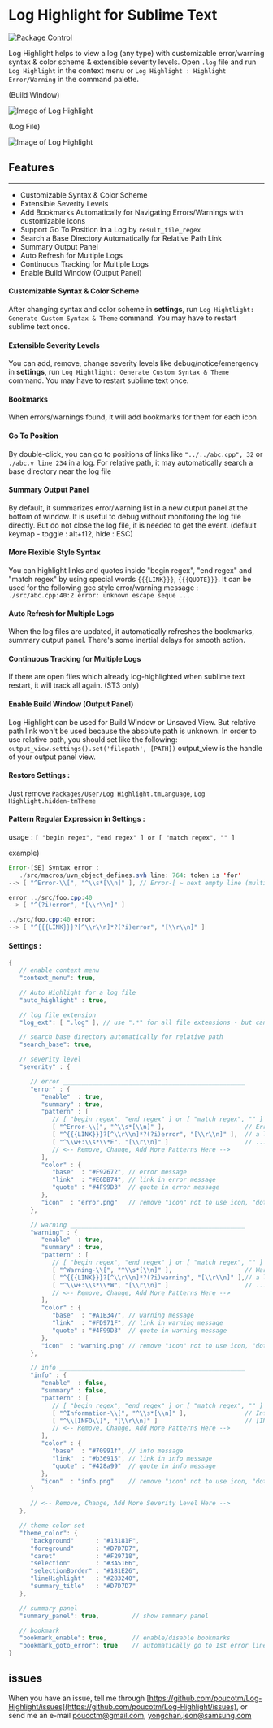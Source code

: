 # Log Highlight for Sublime Text

[![Package Control](https://packagecontrol.herokuapp.com/downloads/Log%20Highlight.svg?style=flat-square)](https://packagecontrol.io/packages/Log%20Highlight)

Log Highlight helps to view a log (any type) with customizable error/warning syntax & color scheme & extensible severity levels.
Open `.log` file and run `Log Highlight` in the context menu or `Log Highlight : Highlight Error/Warning` in the command palette.

(Build Window)

![Image of Log Highlight](https://raw.githubusercontent.com/poucotm/Links/master/image/lh-build.png)

(Log File)

![Image of Log Highlight](https://raw.githubusercontent.com/poucotm/Links/master/image/lh-log.gif)

## Features
***********

 * Customizable Syntax & Color Scheme
 * Extensible Severity Levels
 * Add Bookmarks Automatically for Navigating Errors/Warnings with customizable icons
 * Support Go To Position in a Log by `result_file_regex`
 * Search a Base Directory Automatically for Relative Path Link
 * Summary Output Panel
 * Auto Refresh for Multiple Logs
 * Continuous Tracking for Multiple Logs
 * Enable Build Window (Output Panel)

#### Customizable Syntax & Color Scheme

After changing syntax and color scheme in **settings**, run `Log Hightlight: Generate Custom Syntax & Theme` command. You may have to restart sublime text once.

#### Extensible Severity Levels

You can add, remove, change severity levels like debug/notice/emergency in **settings**, run `Log Hightlight: Generate Custom Syntax & Theme` command. You may have to restart sublime text once.

#### Bookmarks

When errors/warnings found, it will add bookmarks for them for each icon.

#### Go To Position

By double-click, you can go to positions of links like `"../../abc.cpp", 32` or `./abc.v line 234` in a log. For relative path, it may automatically search a base directory near the log file

#### Summary Output Panel

By default, it summarizes error/warning list in a new output panel at the bottom of window. It is useful to debug without monitoring the log file directly. But do not close the log file, it is needed to get the event. (default keymap - toggle : alt+f12, hide : ESC)

#### More Flexible Style Syntax

You can highlight links and quotes inside "begin regex", "end regex" and "match regex" by using special words `{{{LINK}}}`, `{{{QUOTE}}}`. It can be used for the following gcc style error/warning message : `./src/abc.cpp:40:2 error: unknown escape seque ...`

#### Auto Refresh for Multiple Logs

When the log files are updated, it automatically refreshes the bookmarks, summary output panel. There's some inertial delays for smooth action.

#### Continuous Tracking for Multiple Logs

If there are open files which already log-highlighted when sublime text restart, it will track all again. (ST3 only)

#### Enable Build Window (Output Panel)

Log Highlight can be used for Build Window or Unsaved View. But relative path link won't be used because the absolute path is unknown. In order to use relative path, you should set like the following: `output_view.settings().set('filepath', [PATH])` output_view is the handle of your output panel view.

#### Restore Settings :

Just remove `Packages/User/Log Highlight.tmLanguage`, `Log Highlight.hidden-tmTheme`

#### Pattern Regular Expression in Settings :

usage :  `[ "begin regex", "end regex" ] or [ "match regex", "" ]`

example)
```java
Error-[SE] Syntax error :
   ./src/macros/uvm_object_defines.svh line: 764: token is 'for'
--> [ "^Error-\\[", "^\\s*[\\n]" ], // Error-[ ~ next empty line (multi-line)

error ../src/foo.cpp:40
--> [ "^(?i)error", "[\\r\\n]" ]

../src/foo.cpp:40 error:
--> [ "^{{{LINK}}}?[^\\r\\n]*?(?i)error", "[\\r\\n]" ]
```

#### Settings :

```java
{
   // enable context menu
   "context_menu": true,

   // Auto Highlight for a log file
   "auto_highlight" : true,

   // log file extension
   "log_ext": [ ".log" ], // use ".*" for all file extensions - but can not use `Auto Highlight`

   // search base directory automatically for relative path
   "search_base": true,

   // severity level
   "severity" : {

      // error __________________________________________________
      "error" : {
         "enable"  : true,
         "summary" : true,
         "pattern" : [
            // [ "begin regex", "end regex" ] or [ "match regex", "" ]
            [ "^Error-\\[", "^\\s*[\\n]" ],                      // Error-[ ~ next empty line (multi-line)
            [ "^{{{LINK}}}?[^\\r\\n]*?(?i)error", "[\\r\\n]" ],  // a line including case-insensitive 'error' with or without a link in front of 'error'
            [ "^\\w+:\\s*\\*E", "[\\r\\n]" ]                     // ...: *E ... (single line)
            // <-- Remove, Change, Add More Patterns Here -->
         ],
         "color" : {
            "base"  : "#F92672", // error message
            "link"  : "#E6DB74", // link in error message
            "quote" : "#4F99D3"  // quote in error message
         },
         "icon"  : "error.png"   // remove "icon" not to use icon, "dot", "circle" "bookmark" are possible
      },

      // warning ________________________________________________
      "warning" : {
         "enable"  : true,
         "summary" : true,
         "pattern" : [
            // [ "begin regex", "end regex" ] or [ "match regex", "" ]
            [ "^Warning-\\[", "^\\s*[\\n]" ],                    // Warning-[ ~ next empty line (multi-line)
            [ "^{{{LINK}}}?[^\\r\\n]*?(?i)warning", "[\\r\\n]" ],// a line including case-insensitive 'warning' with or without a link in front of 'warning'
            [ "^\\w+:\\s*\\*W", "[\\r\\n]" ]                     // ...: *W ... (single line)
            // <-- Remove, Change, Add More Patterns Here -->
         ],
         "color" : {
            "base"  : "#A1B347", // warning message
            "link"  : "#FD971F", // link in warning message
            "quote" : "#4F99D3"  // quote in warning message
         },
         "icon"  : "warning.png" // remove "icon" not to use icon, "dot", "circle" "bookmark" are possible
      },

      // info ___________________________________________________
      "info" : {
         "enable"  : false,
         "summary" : false,
         "pattern" : [
            // [ "begin regex", "end regex" ] or [ "match regex", "" ]
            [ "^Information-\\[", "^\\s*[\\n]" ],                // Information-[ ~ next empty line (multi-line)
            [ "^\\[INFO\\]", "[\\r\\n]" ]                        // [INFO] ... (single line)
            // <-- Remove, Change, Add More Patterns Here -->
         ],
         "color" : {
            "base"  : "#70991f", // info message
            "link"  : "#b36915", // link in info message
            "quote" : "#428a99"  // quote in info message
         },
         "icon"  : "info.png"    // remove "icon" not to use icon, "dot", "circle" "bookmark" are possible
      }

      // <-- Remove, Change, Add More Severity Level Here -->
   },

   // theme color set
   "theme_color": {
      "background"      : "#13181F",
      "foreground"      : "#D7D7D7",
      "caret"           : "#F29718",
      "selection"       : "#3A5166",
      "selectionBorder" : "#181E26",
      "lineHighlight"   : "#283240",
      "summary_title"   : "#D7D7D7"
   },

   // summary panel
   "summary_panel": true,         // show summary panel

   // bookmark
   "bookmark_enable": true,       // enable/disable bookmarks
   "bookmark_goto_error": true    // automatically go to 1st error line
}
```

## issues

When you have an issue, tell me through [https://github.com/poucotm/Log-Highlight/issues](https://github.com/poucotm/Log-Highlight/issues), or send me an e-mail poucotm@gmail.com, yongchan.jeon@samsung.com